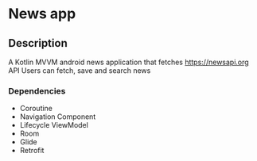 # News app

## Description
A Kotlin MVVM android news application that fetches https://newsapi.org API
Users can fetch, save and search news

### Dependencies
* Coroutine
* Navigation Component
* Lifecycle ViewModel
* Room
* Glide
* Retrofit
